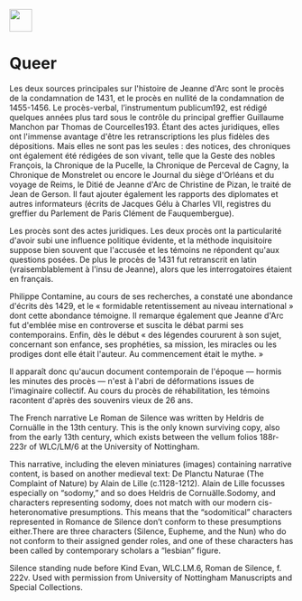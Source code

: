 <a href="https://juncture-digital.org"><img src="https://raw.githubusercontent.com/digitalArtHistory/recits-numeriques/main/images/btn_juncture.svg" style="height:40px"></a>

<param ve-config 
       title="depart" 
       banner="/images/ViennaDioscoridesFolio483vBirds.jpg" 
       layout="vertical">

# Queer 

Les deux sources principales sur l'histoire de Jeanne d'Arc sont le procès de la condamnation de 1431, et le procès en nullité de la condamnation de 1455-1456. Le procès-verbal, l’instrumentum publicum192, est rédigé quelques années plus tard sous le contrôle du principal greffier Guillaume Manchon par Thomas de Courcelles193. Étant des actes juridiques, elles ont l'immense avantage d'être les retranscriptions les plus fidèles des dépositions. Mais elles ne sont pas les seules : des notices, des chroniques ont également été rédigées de son vivant, telle que la Geste des nobles François, la Chronique de la Pucelle, la Chronique de Perceval de Cagny, la Chronique de Monstrelet ou encore le Journal du siège d'Orléans et du voyage de Reims, le Ditié de Jeanne d'Arc de Christine de Pizan, le traité de Jean de Gerson. Il faut ajouter également les rapports des diplomates et autres informateurs (écrits de Jacques Gélu à Charles VII, registres du greffier du Parlement de Paris Clément de Fauquembergue).

<param ve-image
    manifest="https://gallica.bnf.fr/iiif/ark:/12148/btv1b525033083/manifest.json" seq="207"
/>


Les procès sont des actes juridiques. Les deux procès ont la particularité d'avoir subi une influence politique évidente, et la méthode inquisitoire suppose bien souvent que l'accusée et les témoins ne répondent qu'aux questions posées. De plus le procès de 1431 fut retranscrit en latin (vraisemblablement à l'insu de Jeanne), alors que les interrogatoires étaient en français.

Philippe Contamine, au cours de ses recherches, a constaté une abondance d'écrits dès 1429, et le « formidable retentissement au niveau international » dont cette abondance témoigne. Il remarque également que Jeanne d'Arc fut d'emblée mise en controverse et suscita le débat parmi ses contemporains. Enfin, dès le début « des légendes coururent à son sujet, concernant son enfance, ses prophéties, sa mission, les miracles ou les prodiges dont elle était l'auteur. Au commencement était le mythe. »

Il apparaît donc qu'aucun document contemporain de l'époque — hormis les minutes des procès — n'est à l'abri de déformations issues de l'imaginaire collectif. Au cours du procès de réhabilitation, les témoins racontent d'après des souvenirs vieux de 26 ans.

The French narrative Le Roman de Silence was written by Heldris de Cornuälle in the 13th century. This is the only known surviving copy, also from the early 13th century, which exists between the vellum folios 188r-223r of WLC/LM/6 at the University of Nottingham.

This narrative, including the eleven miniatures (images) containing narrative content, is based on another medieval text: De Planctu Naturae (The Complaint of Nature) by Alain de Lille (c.1128-1212). Alain de Lille focusses especially on “sodomy,” and so does Heldris de Cornuälle.Sodomy, and characters representing sodomy, does not match with our modern cis-heteronomative presumptions. This means that the “sodomitical” characters represented in Romance de Silence don’t conform to these presumptions either.There are three characters (Silence, Eupheme, and the Nun) who do not conform to their assigned gender roles, and one of these characters has been called by contemporary scholars a “lesbian” figure.
<param ve-graphic url="https://www.queerarthistory.com/wp-content/uploads/2020/07/WLC-LM-6_folio-222v-1406x2048.jpg" title="Roman de Silence" />

 Silence standing nude before Kind Evan, WLC.LM.6, Roman de Silence, f. 222v. Used with permission from University of Nottingham Manuscripts and Special Collections.

